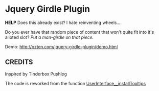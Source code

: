 # Jquery Girdle Plugin #

**HELP** Does this already exist? I hate reinventing wheels....

Do you ever have that random piece of content that won't quite fit
into it's alloted slot? *Put a man-girdle on that piece*.

Demo: <http://ozten.com/jquery-girdle-plugin/demo.html>

## CREDITS ##
Inspired by Tinderbox Pushlog

The code is reworked from the function [UserInterface__installTooltips](http://tests.themasta.com/tinderboxpushlog/UserInterface.js)